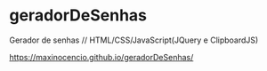 # geradorDeSenhas
Gerador de senhas // HTML/CSS/JavaScript(JQuery e ClipboardJS)

https://maxinocencio.github.io/geradorDeSenhas/
